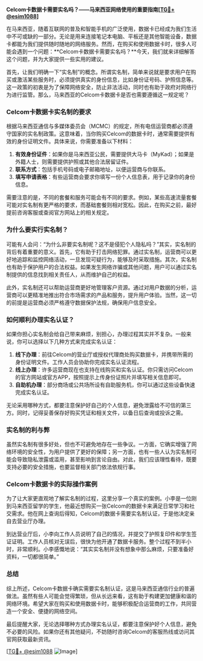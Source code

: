 **Celcom卡数据卡需要实名吗？——马来西亚网络使用的重要指南[[TG💪+ @esim1088](https://t.me/s/esim1088)]**

在马来西亚，随着互联网的普及和智能手机的广泛使用，数据卡已经成为我们生活中不可或缺的一部分。无论是用来连接笔记本电脑、平板还是其他智能设备，数据卡都能为我们提供随时随地的网络服务。然而，在购买和使用数据卡时，很多人可能会遇到一个问题：**Celcom卡数据卡需要实名吗？**今天，我们就来详细解答这个问题，并为大家提供一些实用的建议。

首先，让我们明确一下“实名制”的概念。所谓实名制，简单来说就是要求用户在购买或激活某些服务时，必须提供真实的身份信息，比如身份证号码、护照信息等。这一政策的初衷是为了保障网络安全，防止非法活动，同时也有助于政府对网络行为进行监管。那么，马来西亚的Celcom卡数据卡是否也需要遵循这一规定呢？

### Celcom卡数据卡实名制的要求

根据马来西亚通信与多媒体委员会（MCMC）的规定，所有电信运营商都必须遵守国家的实名制政策。这意味着，当你购买Celcom的数据卡时，通常需要提供有效的身份证明文件。具体来说，你需要准备以下材料：

1. **有效身份证件**：如果你是马来西亚公民，需要提供大马卡（MyKad）；如果是外籍人士，则需要提供护照或其他合法居留证件。
2. **联系方式**：包括手机号码或电子邮箱地址，以便运营商与你联系。
3. **填写申请表格**：有些运营商会要求你填写一份个人信息表，用于记录你的身份信息。

需要注意的是，不同的套餐和服务可能会有不同的要求。例如，某些高速流量套餐可能对实名制有更严格的要求，而基础套餐则相对宽松。因此，在购买之前，最好提前咨询客服或查阅官方网站上的相关规定。

### 为什么要实行实名制？

可能有人会问：“为什么非要实名制呢？这不是侵犯个人隐私吗？”其实，实名制的背后有着重要的意义。首先，它有助于打击网络犯罪。通过实名制，运营商可以更好地追踪和监控网络活动，一旦发现可疑行为，能够及时采取措施。其次，实名制也有助于保护用户的合法权益。如果发生网络诈骗或其他问题，用户可以通过实名制提供的信息找到相关责任人，从而维护自己的权益。

此外，实名制还可以帮助运营商更好地管理客户资源。通过对用户数据的分析，运营商可以更精准地推出符合市场需求的产品和服务，提升用户体验。当然，这一切的前提是运营商必须严格遵守数据保护法规，确保用户信息安全。

### 如何顺利办理实名认证？

如果你担心实名制会给自己带来麻烦，别担心，办理过程其实并不复杂。一般来说，你可以选择以下几种方式来完成实名认证：

1. **线下办理**：前往Celcom的营业厅或授权代理商处购买数据卡，并携带所需的身份证明文件。工作人员会协助你完成实名认证流程。
2. **线上办理**：许多运营商现在也支持在线购买和实名认证。你只需访问Celcom的官方网站或官方APP，按照提示上传身份证照片并填写相关信息即可。
3. **自助机办理**：部分商场或公共场所设有自助服务机，你可以通过这些设备快速完成实名认证。

无论采用哪种方式，都要注意保护好自己的个人信息，避免泄露给不可信的第三方。同时，记得妥善保存好购买凭证和相关文件，以备日后查询或投诉之需。

### 实名制的利与弊

虽然实名制有很多好处，但也不可避免地存在一些争议。一方面，它确实增强了网络环境的安全性，为用户提供了更好的保障；另一方面，也有一些人认为实名制可能会导致隐私泄露或滥用，甚至影响到言论自由。对此，我们应该理性看待，既要支持必要的安全措施，也要监督相关部门依法依规行事。

### Celcom卡数据卡的实际操作案例

为了让大家更直观地了解实名制的过程，这里分享一个真实的案例。小李是一位刚到马来西亚留学的学生，他最近想购买一张Celcom的数据卡来满足日常学习和社交需求。他在网上查询后得知，Celcom的数据卡需要实名制认证，于是他决定亲自去营业厅办理。

到达营业厅后，小李向工作人员说明了自己的情况，并提交了护照复印件和学生签证证明。工作人员核对无误后，很快为他开通了数据卡服务。整个过程不到半小时，非常顺利。小李感慨地说：“其实实名制并没有想象中那么麻烦，只要准备好资料，一切都很简单。”

### 总结

综上所述，Celcom卡数据卡确实需要实名制认证，这是马来西亚通信行业的普遍做法。虽然有些人可能会觉得繁琐，但从长远来看，这有助于构建更加健康和谐的网络环境。希望大家在购买和使用数据卡时，能够积极配合运营商的工作，共同营造一个安全、便捷的网络空间。

最后提醒大家，无论选择哪种方式办理实名认证，都要注意保护好个人信息，避免不必要的风险。如果你还有其他疑问，不妨随时咨询Celcom的客服热线或访问其官网获取最新资讯。

[[TG💪+ @esim1088](https://t.me/s/esim1088) ![Image](https://i.postimg.cc/4NQfJmqS/Snipaste-2025-05-13-00-14-12.png)]